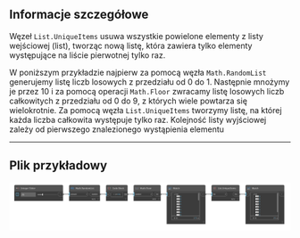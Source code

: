 ## Informacje szczegółowe
Węzeł `List.UniqueItems` usuwa wszystkie powielone elementy z listy wejściowej (list), tworząc nową listę, która zawiera tylko elementy występujące na liście pierwotnej tylko raz.

W poniższym przykładzie najpierw za pomocą węzła `Math.RandomList` generujemy listę liczb losowych z przedziału od 0 do 1. Następnie mnożymy je przez 10 i za pomocą operacji `Math.Floor` zwracamy listę losowych liczb całkowitych z przedziału od 0 do 9, z których wiele powtarza się wielokrotnie. Za pomocą węzła `List.UniqueItems` tworzymy listę, na której każda liczba całkowita występuje tylko raz. Kolejność listy wyjściowej zależy od pierwszego znalezionego wystąpienia elementu
___
## Plik przykładowy

![List.UniqueItems](./DSCore.List.UniqueItems_img.jpg)
